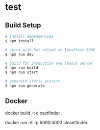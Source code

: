 # test

## Build Setup

```bash
# install dependencies
$ npm install

# serve with hot reload at localhost:3000
$ npm run dev

# build for production and launch server
$ npm run build
$ npm run start

# generate static project
$ npm run generate
```
## Docker
docker build -t closetfinder .

docker run -it -p 5000:5000 closetfinder
